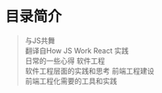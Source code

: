 # 目录简介
  > 与JS共舞   
    翻译自How JS Work 
  > React 实践   
    日常的一些心得
  > 软件工程   
    软件工程层面的实践和思考
  > 前端工程建设   
    前端工程化需要的工具和实践
  

